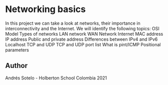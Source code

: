 # Networking basics
In this project we can take a look at networks, their importance in interconnectivity and the Internet. We will identify the following topics:
OSI Model
Types of networks
LAN network
WAN Network
Internet
MAC address
IP address
Public and private address
Differences between IPv4 and IPv6
Localhost
TCP and UDP
TCP and UDP port list
What is pint/ICMP
Positional parameters

## Author
Andrés Sotelo - Holberton School Colombia
2021